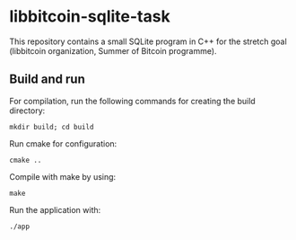 # libbitcoin-sqlite-task
This repository contains a small SQLite program in C++ for the stretch goal (libbitcoin organization, Summer of Bitcoin programme).

## Build and run
For compilation, run the following commands for creating the build directory:

```
mkdir build; cd build
```

Run cmake for configuration:

```
cmake ..
```

Compile with make by using:

```
make
```

Run the application with:
```
./app
```
